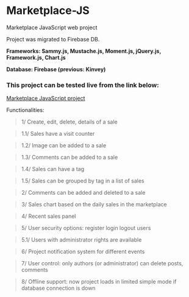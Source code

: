 # Marketplace-JS
Marketplace JavaScript web project

Project was migrated to Firebase DB.

**Frameworks:  Sammy.js, Mustache.js, Moment.js, jQuery.js, Framework.js, Chart.js**

**Database:  Firebase (previous: Kinvey)**

### This project can be tested live from the link below:

[Marketplace JavaScript project](https://plamen33.github.io/Marketplace-JS/#/)

Functionalities:

>1/ Create, edit, delete, details of a sale

>1.1/ Sales have a visit counter

>1.2/ Image can be added to a sale

>1.3/ Comments can be added to a sale

>1.4/ Sales can have a tag

>1.5/ Sales can be grouped by tag in a list of sales

>2/ Comments can be added and deleted to a sale

>3/ Sales chart based on the daily sales in the marketplace

>4/ Recent sales panel 

>5/ User security options: register login logout users

>5.1/ Users with administrator rights are available

>6/ Project notification system for different events

>7/ User control: only authors (or administrator) can delete posts, comments

>8/ Offline support: now project loads in limited simple mode if database connection is down